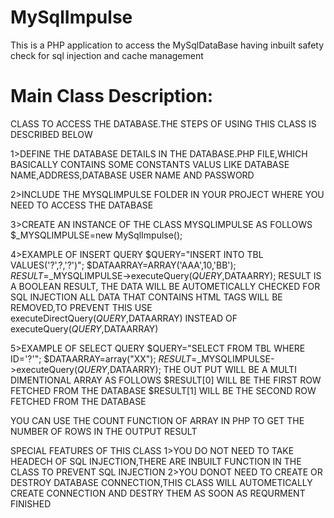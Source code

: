 MySqlImpulse
============

This is a PHP application to access the MySqlDataBase having inbuilt safety check for sql injection and cache management

Main Class Description:
=======================

CLASS TO ACCESS THE DATABASE.THE STEPS OF USING THIS CLASS IS DESCRIBED BELOW

1>DEFINE THE DATABASE DETAILS IN THE DATABASE.PHP FILE,WHICH BASICALLY CONTAINS 
SOME CONSTANTS VALUS LIKE DATABASE NAME,ADDRESS,DATABASE USER NAME AND PASSWORD

2>INCLUDE THE MYSQLIMPULSE FOLDER IN YOUR PROJECT WHERE YOU NEED TO ACCESS THE DATABASE

3>CREATE AN INSTANCE OF THE CLASS MYSQLIMPULSE AS FOLLOWS
 $_MYSQLIMPULSE=new MySqlImpulse();

4>EXAMPLE OF INSERT QUERY 
$QUERY="INSERT INTO TBL VALUES('?',?,'?')";
$DATAARRAY=ARRAY('AAA',10,'BB');
$RESULT=$_MYSQLIMPULSE->executeQuery($QUERY,$DATAARRY);
RESULT IS A BOOLEAN RESULT,
THE DATA WILL BE AUTOMETICALLY CHECKED FOR SQL INJECTION
ALL DATA THAT CONTAINS HTML TAGS WILL BE REMOVED,TO PREVENT THIS USE executeDirectQuery($QUERY,$DATAARRAY) INSTEAD OF executeQuery($QUERY,$DATAARRAY)

5>EXAMPLE OF SELECT QUERY
$QUERY="SELECT  FROM TBL WHERE ID='?'";
$DATAARRAY=array("XX");
$RESULT=$_MYSQLIMPULSE->executeQuery($QUERY,$DATAARRY);
THE OUT PUT WILL BE A MULTI DIMENTIONAL ARRAY AS FOLLOWS
$RESULT[0] WILL BE THE FIRST ROW FETCHED FROM THE DATABASE
$RESULT[1] WILL BE THE SECOND ROW FETCHED FROM THE DATABASE

YOU CAN USE THE COUNT FUNCTION OF ARRAY IN PHP TO GET THE NUMBER OF ROWS IN THE OUTPUT RESULT



SPECIAL FEATURES OF THIS CLASS
1>YOU DO NOT NEED TO TAKE HEADECH OF SQL INJECTION,THERE ARE INBUILT FUNCTION IN THE CLASS
TO PREVENT SQL INJECTION
2>YOU DONOT NEED TO CREATE OR DESTROY DATABASE CONNECTION,THIS CLASS WILL AUTOMETICALLY CREATE
CONNECTION AND DESTRY THEM AS SOON AS REQURMENT FINISHED



